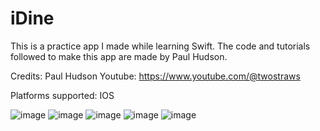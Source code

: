 # iDine

This is a practice app I made while learning Swift. The code and tutorials followed to make this app are made by Paul Hudson.


Credits: Paul Hudson Youtube: https://www.youtube.com/@twostraws

Platforms supported: IOS


![image](https://user-images.githubusercontent.com/102773143/231941699-6c5e9676-181e-497a-b8b7-3b8d0fae15a9.png)
![image](https://user-images.githubusercontent.com/102773143/231941741-8bc6994e-c50d-443d-8925-484a6bf055ba.png)
![image](https://user-images.githubusercontent.com/102773143/231941803-520b21e4-2221-4ccd-a43b-87164dd522cd.png)
![image](https://user-images.githubusercontent.com/102773143/231941875-c2ef8129-ee7d-4bae-aefe-6fa640c003ef.png)
![image](https://user-images.githubusercontent.com/102773143/231941902-79bc00c8-a4fe-4762-ad11-6c80c3bb3a01.png)

